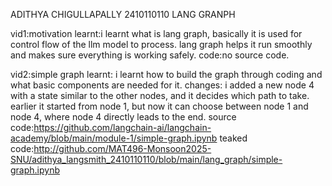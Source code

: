 ADITHYA CHIGULLAPALLY 2410110110
LANG GRANPH

vid1:motivation
learnt:i learnt what is lang graph, basically it is used for control flow of the llm model to process. lang graph helps it run smoothly and makes sure everything is working safely.
code:no source code.

vid2:simple graph
learnt: i learnt how to build the graph through coding and what basic components are needed for it.
changes: i added a new node 4 with a state similar to the other nodes, and it decides which path to take. earlier it started from node 1, but now it can choose between node 1 and node 4, where node 4 directly leads to the end.
source code:https://github.com/langchain-ai/langchain-academy/blob/main/module-1/simple-graph.ipynb
teaked code:http://github.com/MAT496-Monsoon2025-SNU/adithya_langsmith_2410110110/blob/main/lang_graph/simple-graph.ipynb
